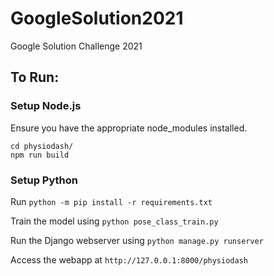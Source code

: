 # GoogleSolution2021
Google Solution Challenge 2021

## To Run:

### Setup Node.js
Ensure you have the appropriate node_modules installed.
```
cd physiodash/
npm run build
```

### Setup Python

Run `python -m pip install -r requirements.txt`

Train the model using `python pose_class_train.py`

Run the Django webserver using `python manage.py runserver`

Access the webapp at `http://127.0.0.1:8000/physiodash`
